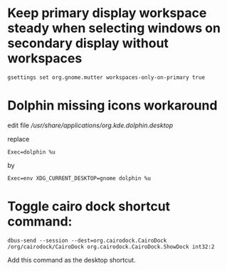 # Keep primary display workspace steady when selecting windows on secondary display without workspaces
    gsettings set org.gnome.mutter workspaces-only-on-primary true

    
# Dolphin missing icons workaround

edit file */usr/share/applications/org.kde.dolphin.desktop*

replace 

    Exec=dolphin %u
    
by  

    Exec=env XDG_CURRENT_DESKTOP=gnome dolphin %u
    
# Toggle cairo dock shortcut command:
    
    dbus-send --session --dest=org.cairodock.CairoDock /org/cairodock/CairoDock org.cairodock.CairoDock.ShowDock int32:2 
  
Add this command as the desktop shortcut. 